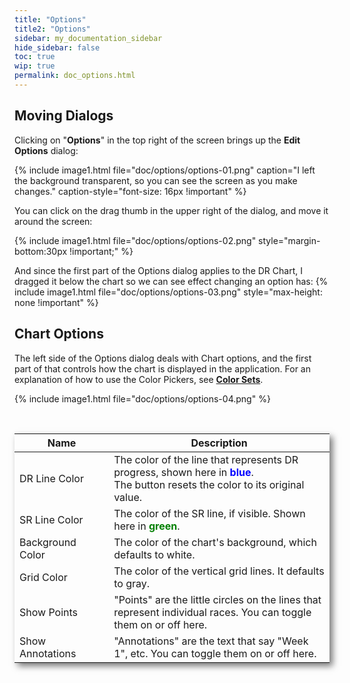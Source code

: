 ```yaml
---
title: "Options"
title2: "Options"
sidebar: my_documentation_sidebar
hide_sidebar: false
toc: true
wip: true
permalink: doc_options.html
---
```


## Moving Dialogs

Clicking on "**Options**" in the top right of the screen brings up the **Edit Options** dialog:

{% include image1.html file="doc/options/options-01.png" caption="I left the background transparent, so you can see the screen as you make changes." caption-style="font-size: 16px !important" %}

You can click on the drag thumb in the upper right of the dialog, and move it around the screen:

{% include image1.html file="doc/options/options-02.png" style="margin-bottom:30px !important;" %}

And since the first part of the Options dialog applies to the DR Chart, I dragged it below the chart so we can see effect changing an option has:
{% include image1.html file="doc/options/options-03.png" style="max-height: none !important" %}

## Chart Options

The left side of the Options dialog deals with Chart options, and the first part of that controls how the chart is displayed in the application. For an explanation of how to use the Color Pickers, see **[Color Sets](doc_color_sets.html#how-it-works)**.

{% include image1.html file="doc/options/options-04.png" %}

<br/>

<table style="box-shadow: 5px 5px 10px #777;">
<colgroup>
<col width="30%" />
<col width="70%" />
</colgroup>
<thead>
<tr class="header">
<th>Name</th>
<th>Description</th>
</tr>
</thead>
<tbody>
<tr>
<td markdown="span">DR Line Color</td>
<td markdown="span">The color of the line that represents DR progress, shown here in <span style="color:blue"><strong>blue</strong></span>.<br/>The <span class='glyphicon glyphicon-refresh'></span> button resets the color to its original value.</td>
</tr>
<tr>
<td markdown="span">SR Line Color</td>
<td markdown="span">The color of the SR line, if visible. Shown here in <span style="color:green"><strong>green</strong></span>.</td>
</tr>
<tr>
<td markdown="span">Background Color</td>
<td markdown="span">The color of the chart's background, which defaults to white.</td>
</tr>
<tr>
<td markdown="span">Grid Color</td>
<td markdown="span">The color of the vertical grid lines. It defaults to gray.</td>
</tr>
<tr>
<td markdown="span">Show Points</td>
<td markdown="span">"Points" are the little circles on the lines that represent individual races. You can toggle them on or off here.</td>
</tr>
<tr>
<td markdown="span">Show Annotations</td>
<td markdown="span">"Annotations" are the text that say "Week 1", etc. You can toggle them on or off here. </td>
</tr>
</tbody>
</table>

